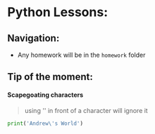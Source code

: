 # Python Lessons:

## Navigation:
- Any homework will be in the `homework` folder

## Tip of the moment:
#### Scapegoating characters
> using '\' in front of a character will ignore it
```python
print('Andrew\'s World')
```